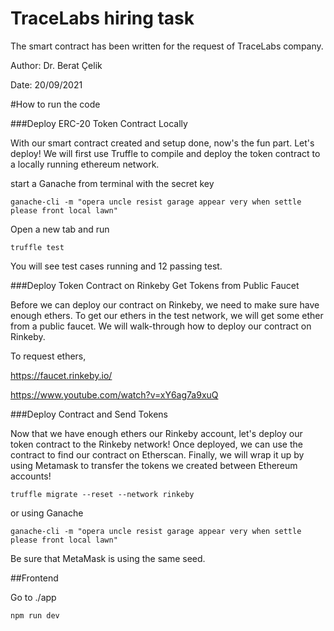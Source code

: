 # TraceLabs hiring task
The smart contract has been written for the request of TraceLabs company.

Author: Dr. Berat Çelik

Date: 20/09/2021

#How to run the code

###Deploy ERC-20 Token Contract Locally

With our smart contract created and setup done, now's the fun part. 
Let's deploy! We will first use Truffle to compile and deploy the token 
contract to a locally running ethereum network.

start a Ganache from terminal with the secret key

`ganache-cli -m "opera uncle resist garage appear very when settle please front local lawn"`

Open a new tab and run

``truffle test``

You will see test cases running and 12 passing test.

###Deploy Token Contract on Rinkeby
Get Tokens from Public Faucet

Before we can deploy our contract on Rinkeby, we need to make sure have enough ethers.
To get our ethers in the test network, we will get some ether from a public faucet.
We will walk-through how to deploy our contract on Rinkeby.

To request ethers,

https://faucet.rinkeby.io/

https://www.youtube.com/watch?v=xY6ag7a9xuQ

###Deploy Contract and Send Tokens

Now that we have enough ethers our Rinkeby account, let's deploy our token contract to the Rinkeby network! Once deployed, we can use the contract to find our contract on Etherscan. Finally, we will wrap it up by using Metamask to transfer the tokens we created between Ethereum accounts!

`truffle migrate --reset --network rinkeby`

or using Ganache 

`ganache-cli -m "opera uncle resist garage appear very when settle please front local lawn"`

Be sure that MetaMask is using the same seed.

##Frontend
  
Go to ./app

``npm run dev``
